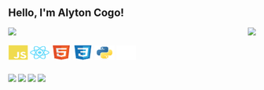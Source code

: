 ## Hello, I'm Alyton Cogo!


<div style="display: inline_block">
  <picture>
    <source srcset="https://github-readme-stats.vercel.app/api?username=toncogo&show_icons=true&theme=dracula"
      media="(prefers-color-scheme: dark)" />
    <source srcset="https://github-readme-stats.vercel.app/api?username=toncogo&show_icons=true"
      media="(prefers-color-scheme: light), (prefers-color-scheme: no-preference)" />
    <img src="https://github-readme-stats.vercel.app/api?username=toncogo&show_icons=true" />
  </picture>
  
  <a href="#">
    <img height="194" align="right" src="https://github-readme-stats.vercel.app/api/top-langs?username=toncogo&layout=compact&langs_count=8&card_width=120&theme=dracula" />
  </a>
</div>


<div style="display: inline_block"><br>
  <img align="center" alt="Js" height="30" width="40" src="https://raw.githubusercontent.com/devicons/devicon/master/icons/javascript/javascript-plain.svg">
  <img align="center" alt="React" height="30" width="40" src="https://raw.githubusercontent.com/devicons/devicon/master/icons/react/react-original.svg">
  <img align="center" alt="HTML" height="30" width="40" src="https://raw.githubusercontent.com/devicons/devicon/master/icons/html5/html5-original.svg">
  <img align="center" alt="CSS" height="30" width="40" src="https://raw.githubusercontent.com/devicons/devicon/master/icons/css3/css3-original.svg">
  <img align="center" alt="Python" height="30" width="40" src="https://raw.githubusercontent.com/devicons/devicon/master/icons/python/python-original.svg">
  <img align="center" alt="Pascal" height="30" width="40" src="https://raw.githubusercontent.com/devicons/devicon/master/icons/pascal/pascal-original.svg">
</div>
  
  ##
 
<div> 
  <a href="https://instagram.com/alyton.cogo" target="_blank"><img src="https://img.shields.io/badge/-Instagram-%23E4405F?style=for-the-badge&logo=instagram&logoColor=white" target="_blank"></a>
 <a href="https://discord.com/users/cogo0817" target="_blank"><img src="https://img.shields.io/badge/Discord-7289DA?style=for-the-badge&logo=discord&logoColor=white" target="_blank"></a> 
  <a href = "mailto:cogotechnologies@gmail.com"><img src="https://img.shields.io/badge/-Gmail-%23333?style=for-the-badge&logo=gmail&logoColor=white" target="_blank"></a>
  <a href="https://www.linkedin.com/in/alyton-cogo-1968aa296/" target="_blank"><img src="https://img.shields.io/badge/-LinkedIn-%230077B5?style=for-the-badge&logo=linkedin&logoColor=white" target="_blank"></a> 
  
</div>
